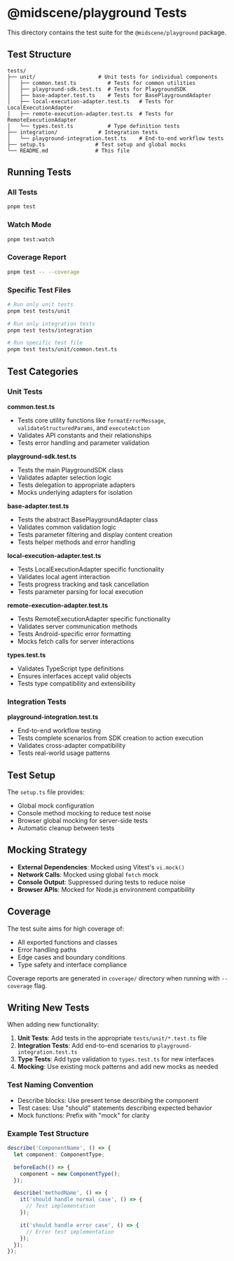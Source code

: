 # @midscene/playground Tests

This directory contains the test suite for the `@midscene/playground` package.

## Test Structure

```
tests/
├── unit/                    # Unit tests for individual components
│   ├── common.test.ts          # Tests for common utilities
│   ├── playground-sdk.test.ts  # Tests for PlaygroundSDK
│   ├── base-adapter.test.ts    # Tests for BasePlaygroundAdapter
│   ├── local-execution-adapter.test.ts   # Tests for LocalExecutionAdapter
│   ├── remote-execution-adapter.test.ts  # Tests for RemoteExecutionAdapter
│   └── types.test.ts           # Type definition tests
├── integration/             # Integration tests
│   └── playground-integration.test.ts    # End-to-end workflow tests
├── setup.ts                # Test setup and global mocks
└── README.md               # This file
```

## Running Tests

### All Tests
```bash
pnpm test
```

### Watch Mode
```bash
pnpm test:watch
```

### Coverage Report
```bash
pnpm test -- --coverage
```

### Specific Test Files
```bash
# Run only unit tests
pnpm test tests/unit

# Run only integration tests
pnpm test tests/integration

# Run specific test file
pnpm test tests/unit/common.test.ts
```

## Test Categories

### Unit Tests

**common.test.ts**
- Tests core utility functions like `formatErrorMessage`, `validateStructuredParams`, and `executeAction`
- Validates API constants and their relationships
- Tests error handling and parameter validation

**playground-sdk.test.ts**
- Tests the main PlaygroundSDK class
- Validates adapter selection logic
- Tests delegation to appropriate adapters
- Mocks underlying adapters for isolation

**base-adapter.test.ts**
- Tests the abstract BasePlaygroundAdapter class
- Validates common validation logic
- Tests parameter filtering and display content creation
- Tests helper methods and error handling

**local-execution-adapter.test.ts**
- Tests LocalExecutionAdapter specific functionality
- Validates local agent interaction
- Tests progress tracking and task cancellation
- Tests parameter parsing for local execution

**remote-execution-adapter.test.ts**
- Tests RemoteExecutionAdapter specific functionality
- Validates server communication methods
- Tests Android-specific error formatting
- Mocks fetch calls for server interactions

**types.test.ts**
- Validates TypeScript type definitions
- Ensures interfaces accept valid objects
- Tests type compatibility and extensibility

### Integration Tests

**playground-integration.test.ts**
- End-to-end workflow testing
- Tests complete scenarios from SDK creation to action execution
- Validates cross-adapter compatibility
- Tests real-world usage patterns

## Test Setup

The `setup.ts` file provides:
- Global mock configuration
- Console method mocking to reduce test noise
- Browser global mocking for server-side tests
- Automatic cleanup between tests

## Mocking Strategy

- **External Dependencies**: Mocked using Vitest's `vi.mock()`
- **Network Calls**: Mocked using global `fetch` mock
- **Console Output**: Suppressed during tests to reduce noise
- **Browser APIs**: Mocked for Node.js environment compatibility

## Coverage

The test suite aims for high coverage of:
- All exported functions and classes
- Error handling paths
- Edge cases and boundary conditions
- Type safety and interface compliance

Coverage reports are generated in `coverage/` directory when running with `--coverage` flag.

## Writing New Tests

When adding new functionality:

1. **Unit Tests**: Add tests in the appropriate `tests/unit/*.test.ts` file
2. **Integration Tests**: Add end-to-end scenarios to `playground-integration.test.ts`
3. **Type Tests**: Add type validation to `types.test.ts` for new interfaces
4. **Mocking**: Use existing mock patterns and add new mocks as needed

### Test Naming Convention

- Describe blocks: Use present tense describing the component
- Test cases: Use "should" statements describing expected behavior
- Mock functions: Prefix with "mock" for clarity

### Example Test Structure

```typescript
describe('ComponentName', () => {
  let component: ComponentType;

  beforeEach(() => {
    component = new ComponentType();
  });

  describe('methodName', () => {
    it('should handle normal case', () => {
      // Test implementation
    });

    it('should handle error case', () => {
      // Error test implementation
    });
  });
});
```
